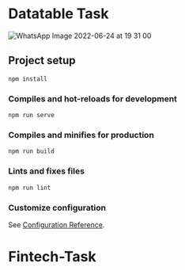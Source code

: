 # Datatable Task

![WhatsApp Image 2022-06-24 at 19 31 00](https://user-images.githubusercontent.com/64406311/175585769-4b8ccb57-663b-457d-b73e-f0f6f5d62240.jpeg)

## Project setup
```
npm install
```

### Compiles and hot-reloads for development
```
npm run serve
```

### Compiles and minifies for production
```
npm run build
```

### Lints and fixes files
```
npm run lint
```

### Customize configuration
See [Configuration Reference](https://cli.vuejs.org/config/).
# Fintech-Task
